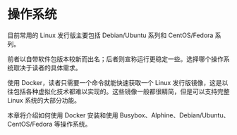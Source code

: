 # 操作系统

目前常用的 Linux 发行版主要包括 Debian/Ubuntu 系列和 CentOS/Fedora 系列。

前者以自带软件包版本较新而出名；后者则宣称运行更稳定一些。选择哪个操作系统取决于读者的具体需求。

使用 Docker，读者只需要一个命令就能快速获取一个 Linux 发行版镜像，这是以往包括各种虚拟化技术都难以实现的。这些镜像一般都很精简，但是可以支持完整 Linux 系统的大部分功能。

本章将介绍如何使用 Docker 安装和使用 Busybox、Alphine、Debian/Ubuntu、CentOS/Fedora 等操作系统。
